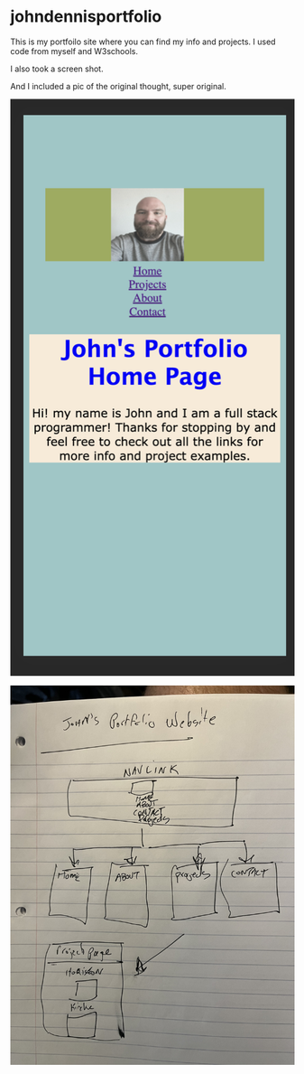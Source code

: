# johndennisportfolio
This is my portfoilo site where you can find my info and projects.
I used code from myself and W3schools.

I also took a screen shot.

And I included a pic of the original thought, super original.



![Getting Started](./assets/screenshot1.png)

![Getting Started](./assets/wireframe.jpg)
